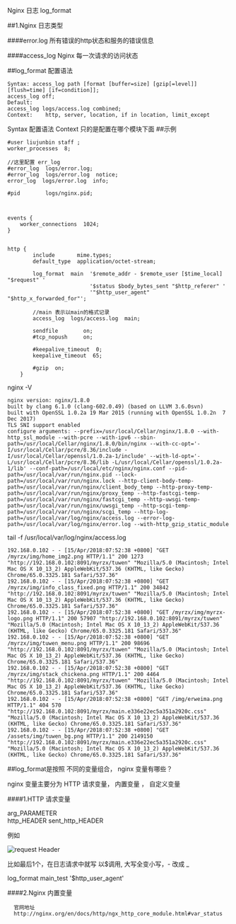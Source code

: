Nginx 日志 log_format

##1.Nginx 日志类型

####error.log
所有错误的http状态和服务的错误信息

####access_log
Nginx 每一次请求的访问状态


##log_format 配置语法

    Syntax:	access_log path [format [buffer=size] [gzip[=level]] [flush=time] [if=condition]];
    access_log off;
    Default:	
    access_log logs/access.log combined;
    Context:	http, server, location, if in location, limit_except
    
    
Syntax 配置语法
Context 只的是配置在哪个模块下面
##示例



    #user liujunbin staff ;
    worker_processes  8;
    
    //这里配置 err_log
    #error_log  logs/error.log;
    #error_log  logs/error.log  notice;
    error_log  logs/error.log  info;
    
    #pid        logs/nginx.pid;
    
    
    
    events {
        worker_connections  1024;
    }
    
    
    http {
            include       mime.types;
            default_type  application/octet-stream;
        
            log_format  main  '$remote_addr - $remote_user [$time_local] "$request" '
                              '$status $body_bytes_sent "$http_referer" '
                              '"$http_user_agent" "$http_x_forwarded_for"';
        
            //main 表示以main的格式记录
            access_log  logs/access.log  main;
        
            sendfile        on;
            #tcp_nopush     on;
        
            #keepalive_timeout  0;
            keepalive_timeout  65;
        
            #gzip  on;
        }

nginx -V

    nginx version: nginx/1.8.0
    built by clang 6.1.0 (clang-602.0.49) (based on LLVM 3.6.0svn)
    built with OpenSSL 1.0.2a 19 Mar 2015 (running with OpenSSL 1.0.2n  7 Dec 2017)
    TLS SNI support enabled
    configure arguments: --prefix=/usr/local/Cellar/nginx/1.8.0 --with-http_ssl_module --with-pcre --with-ipv6 --sbin-path=/usr/local/Cellar/nginx/1.8.0/bin/nginx --with-cc-opt='-I/usr/local/Cellar/pcre/8.36/include -I/usr/local/Cellar/openssl/1.0.2a-1/include' --with-ld-opt='-L/usr/local/Cellar/pcre/8.36/lib -L/usr/local/Cellar/openssl/1.0.2a-1/lib' --conf-path=/usr/local/etc/nginx/nginx.conf --pid-path=/usr/local/var/run/nginx.pid --lock-path=/usr/local/var/run/nginx.lock --http-client-body-temp-path=/usr/local/var/run/nginx/client_body_temp --http-proxy-temp-path=/usr/local/var/run/nginx/proxy_temp --http-fastcgi-temp-path=/usr/local/var/run/nginx/fastcgi_temp --http-uwsgi-temp-path=/usr/local/var/run/nginx/uwsgi_temp --http-scgi-temp-path=/usr/local/var/run/nginx/scgi_temp --http-log-path=/usr/local/var/log/nginx/access.log --error-log-path=/usr/local/var/log/nginx/error.log --with-http_gzip_static_module        
            
tail -f /usr/local/var/log/nginx/access.log
        
    192.168.0.102 - - [15/Apr/2018:07:52:38 +0800] "GET /myrzx/img/home_img2.png HTTP/1.1" 200 1273 "http://192.168.0.102:8091/myrzx/tuwen" "Mozilla/5.0 (Macintosh; Intel Mac OS X 10_13_2) AppleWebKit/537.36 (KHTML, like Gecko) Chrome/65.0.3325.181 Safari/537.36"
    192.168.0.102 - - [15/Apr/2018:07:52:38 +0800] "GET /myrzx/img/info_class_fixed.png HTTP/1.1" 200 34842 "http://192.168.0.102:8091/myrzx/tuwen" "Mozilla/5.0 (Macintosh; Intel Mac OS X 10_13_2) AppleWebKit/537.36 (KHTML, like Gecko) Chrome/65.0.3325.181 Safari/537.36"
    192.168.0.102 - - [15/Apr/2018:07:52:38 +0800] "GET /myrzx/img/myrzx-logo.png HTTP/1.1" 200 57907 "http://192.168.0.102:8091/myrzx/tuwen" "Mozilla/5.0 (Macintosh; Intel Mac OS X 10_13_2) AppleWebKit/537.36 (KHTML, like Gecko) Chrome/65.0.3325.181 Safari/537.36"
    192.168.0.102 - - [15/Apr/2018:07:52:38 +0800] "GET /myrzx/img/tuwen_menu.png HTTP/1.1" 200 98696 "http://192.168.0.102:8091/myrzx/tuwen" "Mozilla/5.0 (Macintosh; Intel Mac OS X 10_13_2) AppleWebKit/537.36 (KHTML, like Gecko) Chrome/65.0.3325.181 Safari/537.36"
    192.168.0.102 - - [15/Apr/2018:07:52:38 +0800] "GET /myrzx/img/stack_chickena.png HTTP/1.1" 200 4464 "http://192.168.0.102:8091/myrzx/tuwen" "Mozilla/5.0 (Macintosh; Intel Mac OS X 10_13_2) AppleWebKit/537.36 (KHTML, like Gecko) Chrome/65.0.3325.181 Safari/537.36"
    192.168.0.102 - - [15/Apr/2018:07:52:38 +0800] "GET /img/erweima.png HTTP/1.1" 404 570 "http://192.168.0.102:8091/myrzx/main.e336e22ec5a351a2920c.css" "Mozilla/5.0 (Macintosh; Intel Mac OS X 10_13_2) AppleWebKit/537.36 (KHTML, like Gecko) Chrome/65.0.3325.181 Safari/537.36"
    192.168.0.102 - - [15/Apr/2018:07:52:38 +0800] "GET /assets/img/tuwen_bg.png HTTP/1.1" 200 2149150 "http://192.168.0.102:8091/myrzx/main.e336e22ec5a351a2920c.css" "Mozilla/5.0 (Macintosh; Intel Mac OS X 10_13_2) AppleWebKit/537.36 (KHTML, like Gecko) Chrome/65.0.3325.181 Safari/537.36"      
      
      
##log_format是按照 不同的变量组合， nginx 变量有哪些？

nginx 变量主要分为 HTTP 请求变量， 内置变量 ， 自定义变量

####1.HTTP 请求变量 

arg_PARAMETER  
http_HEADER
sent_http_HEADER

例如 

![request Header](./assets/nginx-1.png)


比如最后1个，在日志请求中就写 以$调用, 大写全变小写，- 改成 _

log_format main_test '$http_user_agent'
      
      
####2.Nginx 内置变量 

      官网地址
      http://nginx.org/en/docs/http/ngx_http_core_module.html#var_status

      